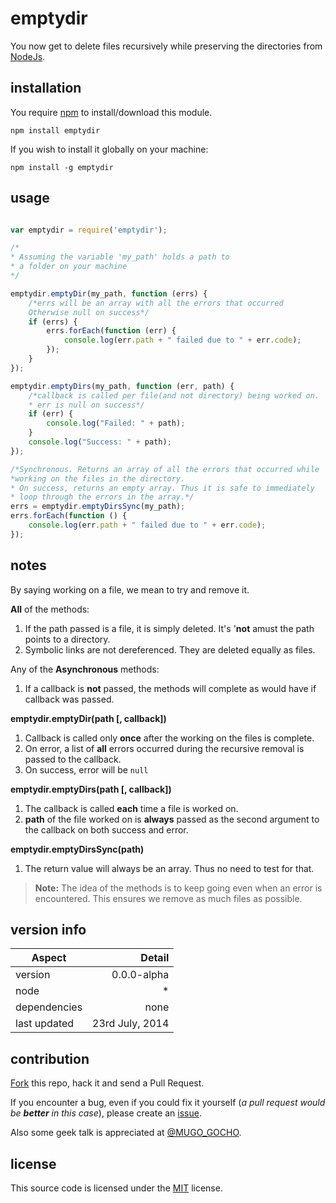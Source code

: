 ﻿
# emptydir

You now get to delete files recursively while preserving the directories from [NodeJs][nodejs].

## installation ##

You require [npm][npm] to install/download this module.

`npm install emptydir`

If you wish to install it globally on your machine:

`npm install -g emptydir`

## usage ##

```js

var emptydir = require('emptydir');

/* 
* Assuming the variable 'my_path' holds a path to
* a folder on your machine
*/

emptydir.emptyDir(my_path, function (errs) {
    /*errs will be an array with all the errors that occurred
    Otherwise null on success*/
    if (errs) {
        errs.forEach(function (err) {
            console.log(err.path + " failed due to " + err.code);
        });
    }
});

emptydir.emptyDirs(my_path, function (err, path) {
    /*callback is called per file(and not directory) being worked on.
    * err is null on success*/
    if (err) {
        console.log("Failed: " + path);
    }
    console.log("Success: " + path);
});

/*Synchronous. Returns an array of all the errors that occurred while
*working on the files in the directory.
* On success, returns an empty array. Thus it is safe to immediately
* loop through the errors in the array.*/
errs = emptydir.emptyDirsSync(my_path);
errs.forEach(function () {
    console.log(err.path + " failed due to " + err.code);
});
```

## notes ##

By saying working on a file, we mean to try and remove it.

**All** of the methods:

1. If the path passed is a file, it is simply deleted. It's '**not** amust the path points to a directory.
2. Symbolic links are not dereferenced. They are deleted equally as files.

Any of the **Asynchronous** methods:

1. If a callback is **not** passed, the methods will complete as would have if callback was passed.

**emptydir.emptyDir(path [, callback])**

1. Callback is called only **once** after the working on the files is complete.
2. On error, a list of **all** errors occurred during the recursive removal is passed to the callback.
3. On success, error will be `null`

**emptydir.emptyDirs(path [, callback])**

1. The callback is called **each** time a file is worked on.
2. **path** of the file worked on is **always** passed as the second argument to the callback on both success and error.


**emptydir.emptyDirsSync(path)**

1. The return value will always be an array. Thus no need to test for that.

> **Note:** The idea of the methods is to keep going even when an error is encountered. This ensures we remove as much files as possible.

## version info ##

|Aspect|Detail|
|------|------:|
|version|0.0.0-alpha|
|node|*|
|dependencies|none|
|last updated|23rd July, 2014|

<!-- > A different [version][version]?-->

## contribution ##

[Fork][fork] this repo, hack it and send a Pull Request.

If you encounter a bug, even if you could fix it yourself (*a pull request would be **better** in this case*), please create an [issue].

Also some geek talk is appreciated at [@MUGO_GOCHO][tweet].

## license #

This source code is licensed under the [MIT][MIT] license.

[nodejs]:https://nodejs.org "NodeJs Homepage"
[npm]:https://npmjs.org "Node Package Manager"
<!--[version]:https://github.com/GochoMugo/emptydir "All Versions"-->
[fork]:https://github.com/GochoMugo/emptydir "Fork this repo"
[issue]:https://github.com/GochoMugo/emptydir/issues "Create an issue"
[tweet]:https://twitter.com/MUGO_GOCHO "Tweet me"
[MIT]:https://github.com/GochoMugo/emptydir/blob/master/LICENSE  "Read the License"
